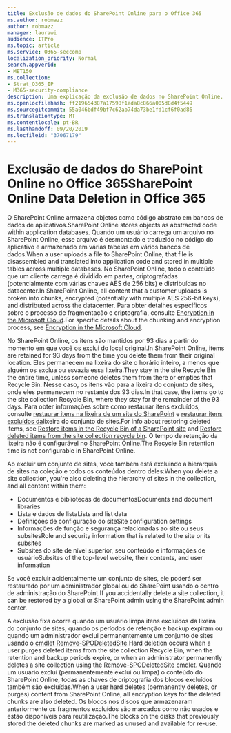 ```yaml
---
title: Exclusão de dados do SharePoint Online para o Office 365
ms.author: robmazz
author: robmazz
manager: laurawi
audience: ITPro
ms.topic: article
ms.service: O365-seccomp
localization_priority: Normal
search.appverid:
- MET150
ms.collection:
- Strat_O365_IP
- M365-security-compliance
description: Uma explicação da exclusão de dados no SharePoint Online.
ms.openlocfilehash: ff219654387a17598f1ada8c866a005d8d4f5449
ms.sourcegitcommit: 55a046bdf49bf7c62ab74da73be1fd1cf6f0ad86
ms.translationtype: MT
ms.contentlocale: pt-BR
ms.lasthandoff: 09/20/2019
ms.locfileid: "37067179"
---
```

# <a name="sharepoint-online-data-deletion-in-office-365"></a><span data-ttu-id="97540-103">Exclusão de dados do SharePoint Online no Office 365</span><span class="sxs-lookup"><span data-stu-id="97540-103">SharePoint Online Data Deletion in Office 365</span></span>

<span data-ttu-id="97540-104">O SharePoint Online armazena objetos como código abstrato em bancos de dados de aplicativos.</span><span class="sxs-lookup"><span data-stu-id="97540-104">SharePoint Online stores objects as abstracted code within application databases.</span></span> <span data-ttu-id="97540-105">Quando um usuário carrega um arquivo no SharePoint Online, esse arquivo é desmontado e traduzido no código do aplicativo e armazenado em várias tabelas em vários bancos de dados.</span><span class="sxs-lookup"><span data-stu-id="97540-105">When a user uploads a file to SharePoint Online, that file is disassembled and translated into application code and stored in multiple tables across multiple databases.</span></span> <span data-ttu-id="97540-106">No SharePoint Online, todo o conteúdo que um cliente carrega é dividido em partes, criptografadas (potencialmente com várias chaves AES de 256 bits) e distribuídas no datacenter.</span><span class="sxs-lookup"><span data-stu-id="97540-106">In SharePoint Online, all content that a customer uploads is broken into chunks, encrypted (potentially with multiple AES 256-bit keys), and distributed across the datacenter.</span></span> <span data-ttu-id="97540-107">Para obter detalhes específicos sobre o processo de fragmentação e criptografia, consulte [Encryption in the Microsoft Cloud](/microsoft-365/compliance/office-365-encryption-in-the-microsoft-cloud-overview.md).</span><span class="sxs-lookup"><span data-stu-id="97540-107">For specific details about the chunking and encryption process, see [Encryption in the Microsoft Cloud](/microsoft-365/compliance/office-365-encryption-in-the-microsoft-cloud-overview.md).</span></span> 

<span data-ttu-id="97540-108">No SharePoint Online, os itens são mantidos por 93 dias a partir do momento em que você os exclui do local original.</span><span class="sxs-lookup"><span data-stu-id="97540-108">In SharePoint Online, items are retained for 93 days from the time you delete them from their original location.</span></span> <span data-ttu-id="97540-109">Eles permanecem na lixeira do site o horário inteiro, a menos que alguém os exclua ou esvazia essa lixeira.</span><span class="sxs-lookup"><span data-stu-id="97540-109">They stay in the site Recycle Bin the entire time, unless someone deletes them from there or empties that Recycle Bin.</span></span> <span data-ttu-id="97540-110">Nesse caso, os itens vão para a lixeira do conjunto de sites, onde eles permanecem no restante dos 93 dias.</span><span class="sxs-lookup"><span data-stu-id="97540-110">In that case, the items go to the site collection Recycle Bin, where they stay for the remainder of the 93 days.</span></span> <span data-ttu-id="97540-111">Para obter informações sobre como restaurar itens excluídos, consulte [restaurar itens na lixeira de um site do SharePoint](https://support.office.com/en-us/article/6df466b6-55f2-4898-8d6e-c0dff851a0be#ID0EAADAAA=Online
) e [restaurar itens excluídos da](https://support.office.com/article/5fa924ee-16d7-487b-9a0a-021b9062d14b)lixeira do conjunto de sites.</span><span class="sxs-lookup"><span data-stu-id="97540-111">For info about restoring deleted items, see [Restore items in the Recycle Bin of a SharePoint site](https://support.office.com/en-us/article/6df466b6-55f2-4898-8d6e-c0dff851a0be#ID0EAADAAA=Online
) and [Restore deleted items from the site collection recycle bin](https://support.office.com/article/5fa924ee-16d7-487b-9a0a-021b9062d14b).</span></span> <span data-ttu-id="97540-112">O tempo de retenção da lixeira não é configurável no SharePoint Online.</span><span class="sxs-lookup"><span data-stu-id="97540-112">The Recycle Bin retention time is not configurable in SharePoint Online.</span></span>

<span data-ttu-id="97540-113">Ao excluir um conjunto de sites, você também está excluindo a hierarquia de sites na coleção e todos os conteúdos dentro deles:</span><span class="sxs-lookup"><span data-stu-id="97540-113">When you delete a site collection, you're also deleting the hierarchy of sites in the collection, and all content within them:</span></span>
- <span data-ttu-id="97540-114">Documentos e bibliotecas de documentos</span><span class="sxs-lookup"><span data-stu-id="97540-114">Documents and document libraries</span></span>
- <span data-ttu-id="97540-115">Lista e dados de lista</span><span class="sxs-lookup"><span data-stu-id="97540-115">Lists and list data</span></span>
- <span data-ttu-id="97540-116">Definições de configuração do site</span><span class="sxs-lookup"><span data-stu-id="97540-116">Site configuration settings</span></span>
- <span data-ttu-id="97540-117">Informações de função e segurança relacionadas ao site ou seus subsites</span><span class="sxs-lookup"><span data-stu-id="97540-117">Role and security information that is related to the site or its subsites</span></span>
- <span data-ttu-id="97540-118">Subsites do site de nível superior, seu conteúdo e informações de usuário</span><span class="sxs-lookup"><span data-stu-id="97540-118">Subsites of the top-level website, their contents, and user information</span></span>

<span data-ttu-id="97540-119">Se você excluir acidentalmente um conjunto de sites, ele poderá ser restaurado por um administrador global ou do SharePoint usando o centro de administração do SharePoint.</span><span class="sxs-lookup"><span data-stu-id="97540-119">If you accidentally delete a site collection, it can be restored by a global or SharePoint admin using the SharePoint admin center.</span></span> 

<span data-ttu-id="97540-120">A exclusão fixa ocorre quando um usuário limpa itens excluídos da lixeira do conjunto de sites, quando os períodos de retenção e backup expiram ou quando um administrador exclui permanentemente um conjunto de sites usando o [cmdlet Remove-SPODeletedSite](/powershell/module/sharepoint-online/Remove-SPODeletedSite?view=sharepoint-ps).</span><span class="sxs-lookup"><span data-stu-id="97540-120">Hard deletion occurs when a user purges deleted items from the site collection Recycle Bin, when the retention and backup periods expire, or when an administrator permanently deletes a site collection using the [Remove-SPODeletedSite cmdlet](/powershell/module/sharepoint-online/Remove-SPODeletedSite?view=sharepoint-ps).</span></span> <span data-ttu-id="97540-121">Quando um usuário exclui (permanentemente exclui ou limpa) o conteúdo do SharePoint Online, todas as chaves de criptografia dos blocos excluídos também são excluídas.</span><span class="sxs-lookup"><span data-stu-id="97540-121">When a user hard deletes (permanently deletes, or purges) content from SharePoint Online, all encryption keys for the deleted chunks are also deleted.</span></span> <span data-ttu-id="97540-122">Os blocos nos discos que armazenaram anteriormente os fragmentos excluídos são marcados como não usados e estão disponíveis para reutilização.</span><span class="sxs-lookup"><span data-stu-id="97540-122">The blocks on the disks that previously stored the deleted chunks are marked as unused and available for re-use.</span></span>

